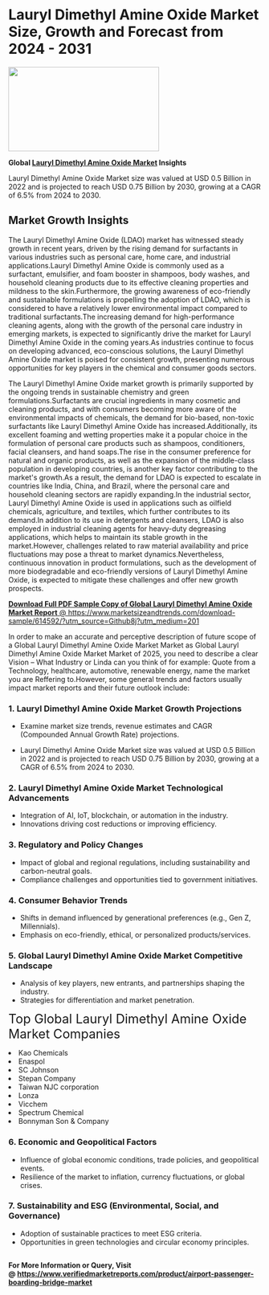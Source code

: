 <H1>Lauryl Dimethyl Amine Oxide Market Size, Growth and Forecast from 2024 - 2031</H1><img class="aligncenter size-medium wp-image-584254" src="https://thirdeyenews.in/wp-content/uploads/2024/09/Global-Market-Research-300x168.jpeg" alt="" width="300" height="168" /><p><strong>Global&nbsp;<a href="https://www.marketsizeandtrends.com/download-sample/614592/?utm_source=Github8j?utm_medium=201">Lauryl Dimethyl Amine Oxide Market</a> Insights</strong></p><p>Lauryl Dimethyl Amine Oxide Market size was valued at USD 0.5 Billion in 2022 and is projected to reach USD 0.75 Billion by 2030, growing at a CAGR of 6.5% from 2024 to 2030.</p><p><h2>Market Growth Insights</h2> <p>The Lauryl Dimethyl Amine Oxide (LDAO) market has witnessed steady growth in recent years, driven by the rising demand for surfactants in various industries such as personal care, home care, and industrial applications.Lauryl Dimethyl Amine Oxide is commonly used as a surfactant, emulsifier, and foam booster in shampoos, body washes, and household cleaning products due to its effective cleaning properties and mildness to the skin.Furthermore, the growing awareness of eco-friendly and sustainable formulations is propelling the adoption of LDAO, which is considered to have a relatively lower environmental impact compared to traditional surfactants.The increasing demand for high-performance cleaning agents, along with the growth of the personal care industry in emerging markets, is expected to significantly drive the market for Lauryl Dimethyl Amine Oxide in the coming years.As industries continue to focus on developing advanced, eco-conscious solutions, the Lauryl Dimethyl Amine Oxide market is poised for consistent growth, presenting numerous opportunities for key players in the chemical and consumer goods sectors.</p> <p><a href="sample-download-link" target="_blank"></a></p> <p>The Lauryl Dimethyl Amine Oxide market growth is primarily supported by the ongoing trends in sustainable chemistry and green formulations.Surfactants are crucial ingredients in many cosmetic and cleaning products, and with consumers becoming more aware of the environmental impacts of chemicals, the demand for bio-based, non-toxic surfactants like Lauryl Dimethyl Amine Oxide has increased.Additionally, its excellent foaming and wetting properties make it a popular choice in the formulation of personal care products such as shampoos, conditioners, facial cleansers, and hand soaps.The rise in the consumer preference for natural and organic products, as well as the expansion of the middle-class population in developing countries, is another key factor contributing to the market's growth.As a result, the demand for LDAO is expected to escalate in countries like India, China, and Brazil, where the personal care and household cleaning sectors are rapidly expanding.In the industrial sector, Lauryl Dimethyl Amine Oxide is used in applications such as oilfield chemicals, agriculture, and textiles, which further contributes to its demand.In addition to its use in detergents and cleansers, LDAO is also employed in industrial cleaning agents for heavy-duty degreasing applications, which helps to maintain its stable growth in the market.However, challenges related to raw material availability and price fluctuations may pose a threat to market dynamics.Nevertheless, continuous innovation in product formulations, such as the development of more biodegradable and eco-friendly versions of Lauryl Dimethyl Amine Oxide, is expected to mitigate these challenges and offer new growth prospects.</p> <p><a href="full-report-link" target="_blank"></p><p><span class=""><strong>Download Full PDF Sample Copy of Global Lauryl Dimethyl Amine Oxide Market Report</strong> @ <a href="https://www.marketsizeandtrends.com/download-sample/614592/?utm_source=Github8j?utm_medium=201" target="_blank">https://www.marketsizeandtrends.com/download-sample/614592/?utm_source=Github8j?utm_medium=201</a></span></p><p>In order to make an accurate and perceptive description of future scope of a Global&nbsp;Lauryl Dimethyl Amine Oxide Market Market as Global&nbsp;Lauryl Dimethyl Amine Oxide Market Market of 2025, you need to describe a clear Vision &ndash; What Industry or Linda can you think of for example: Quote from a Technology, healthcare, automotive, renewable energy, name the market you are Reffering to.However, some general trends and factors usually impact market reports and their future outlook include:</p><h3>1.&nbsp;<strong>Lauryl Dimethyl Amine Oxide Market Growth Projections</strong></h3><ul><li>Examine market size trends, revenue estimates and CAGR (Compounded Annual Growth Rate) projections.</li><li><p>Lauryl Dimethyl Amine Oxide Market size was valued at USD 0.5 Billion in 2022 and is projected to reach USD 0.75 Billion by 2030, growing at a CAGR of 6.5% from 2024 to 2030.</p></li></ul><h3>2.&nbsp;<strong>Lauryl Dimethyl Amine Oxide Market Technological Advancements</strong></h3><ul><li>Integration of AI, IoT, blockchain, or automation in the industry.</li><li>Innovations driving cost reductions or improving efficiency.</li></ul><h3>3.&nbsp;<strong>Regulatory and Policy Changes</strong></h3><ul><li>Impact of global and regional regulations, including sustainability and carbon-neutral goals.</li><li>Compliance challenges and opportunities tied to government initiatives.</li></ul><h3>4.&nbsp;<strong>Consumer Behavior Trends</strong></h3><ul><li>Shifts in demand influenced by generational preferences (e.g., Gen Z, Millennials).</li><li>Emphasis on eco-friendly, ethical, or personalized products/services.</li></ul><h3>5.&nbsp;<strong>Global Lauryl Dimethyl Amine Oxide Market Competitive Landscape</strong></h3><ul><li>Analysis of key players, new entrants, and partnerships shaping the industry.</li><li>Strategies for differentiation and market penetration.</li></ul><p data-pm-slice="1 1 []"><span style="color: inherit; font-family: inherit; font-size: 25px;">Top Global Lauryl Dimethyl Amine Oxide Market Companies</span></p><div class="" data-test-id=""><p><li>Kao Chemicals</li><li> Enaspol</li><li> SC Johnson</li><li> Stepan Company</li><li> Taiwan NJC corporation</li><li> Lonza</li><li> Vicchem</li><li> Spectrum Chemical</li><li> Bonnyman Son & Company</li></p></div><h3>6.&nbsp;<strong>Economic and Geopolitical Factors</strong></h3><ul><li>Influence of global economic conditions, trade policies, and geopolitical events.</li><li>Resilience of the market to inflation, currency fluctuations, or global crises.</li></ul><h3>7.&nbsp;<strong>Sustainability and ESG (Environmental, Social, and Governance)</strong></h3><ul><li>Adoption of sustainable practices to meet ESG criteria.</li><li>Opportunities in green technologies and circular economy principles.</li></ul><h2><strong style="font-size: 14px;">For More Information or Query, Visit @&nbsp;</strong><a style="background-color: #ffffff; font-size: 14px;" href="https://www.marketsizeandtrends.com/report/lauryl-dimethyl-amine-oxide-market/" target="_blank">https://www.verifiedmarketreports.com/product/airport-passenger-boarding-bridge-market</a></h2>